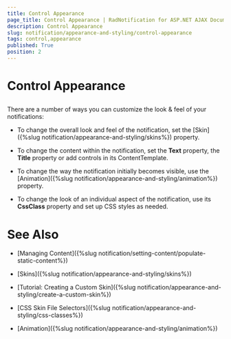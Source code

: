 ```yaml
---
title: Control Appearance
page_title: Control Appearance | RadNotification for ASP.NET AJAX Documentation
description: Control Appearance
slug: notification/appearance-and-styling/control-appearance
tags: control,appearance
published: True
position: 2
---
```


# Control Appearance



## 

There are a number of ways you can customize the look & feel of your notifications:

* To change the overall look and feel of the notification, set the [Skin]({%slug notification/appearance-and-styling/skins%}) property.

* To change the content within the notification, set the **Text** property, the **Title** property or add controls in its ContentTemplate.

* To change the way the notification initially becomes visible, use the [Animation]({%slug notification/appearance-and-styling/animation%}) property.

* To change the look of an individual aspect of the notification, use its **CssClass** property and set up CSS styles as needed.

# See Also

 * [Managing Content]({%slug notification/setting-content/populate-static-content%})

 * [Skins]({%slug notification/appearance-and-styling/skins%})

 * [Tutorial: Creating a Custom Skin]({%slug notification/appearance-and-styling/create-a-custom-skin%})

 * [CSS Skin File Selectors]({%slug notification/appearance-and-styling/css-classes%})

 * [Animation]({%slug notification/appearance-and-styling/animation%})
